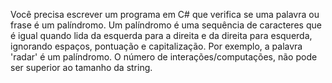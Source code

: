 Você precisa escrever um programa em C# que verifica se uma palavra ou frase é um palíndromo.
Um palíndromo é uma sequência de caracteres que é igual quando lida da esquerda para a direita e da direita para esquerda, ignorando espaços, pontuação e capitalização.
Por exemplo, a palavra 'radar' é um palíndromo.
O número de interações/computações, não pode ser superior ao tamanho da string.
